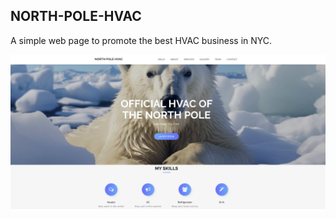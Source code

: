 ## NORTH-POLE-HVAC

A simple web page to promote the best HVAC business in NYC.

![hvac-homepage](src/data/hvac-north-pole.png)
